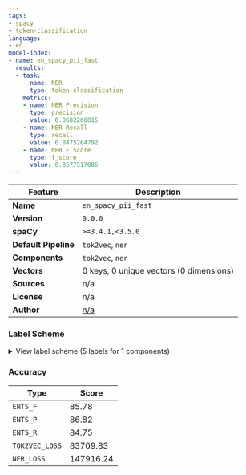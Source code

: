 ```yaml
---
tags:
- spacy
- token-classification
language:
- en
model-index:
- name: en_spacy_pii_fast
  results:
  - task:
      name: NER
      type: token-classification
    metrics:
    - name: NER Precision
      type: precision
      value: 0.8682266815
    - name: NER Recall
      type: recall
      value: 0.8475264792
    - name: NER F Score
      type: f_score
      value: 0.8577517086
---
```

| Feature | Description |
| --- | --- |
| **Name** | `en_spacy_pii_fast` |
| **Version** | `0.0.0` |
| **spaCy** | `>=3.4.1,<3.5.0` |
| **Default Pipeline** | `tok2vec`, `ner` |
| **Components** | `tok2vec`, `ner` |
| **Vectors** | 0 keys, 0 unique vectors (0 dimensions) |
| **Sources** | n/a |
| **License** | n/a |
| **Author** | [n/a]() |

### Label Scheme

<details>

<summary>View label scheme (5 labels for 1 components)</summary>

| Component | Labels |
| --- | --- |
| **`ner`** | `DATE_TIME`, `LOC`, `NRP`, `ORG`, `PER` |

</details>

### Accuracy

| Type | Score |
| --- | --- |
| `ENTS_F` | 85.78 |
| `ENTS_P` | 86.82 |
| `ENTS_R` | 84.75 |
| `TOK2VEC_LOSS` | 83709.83 |
| `NER_LOSS` | 147916.24 |